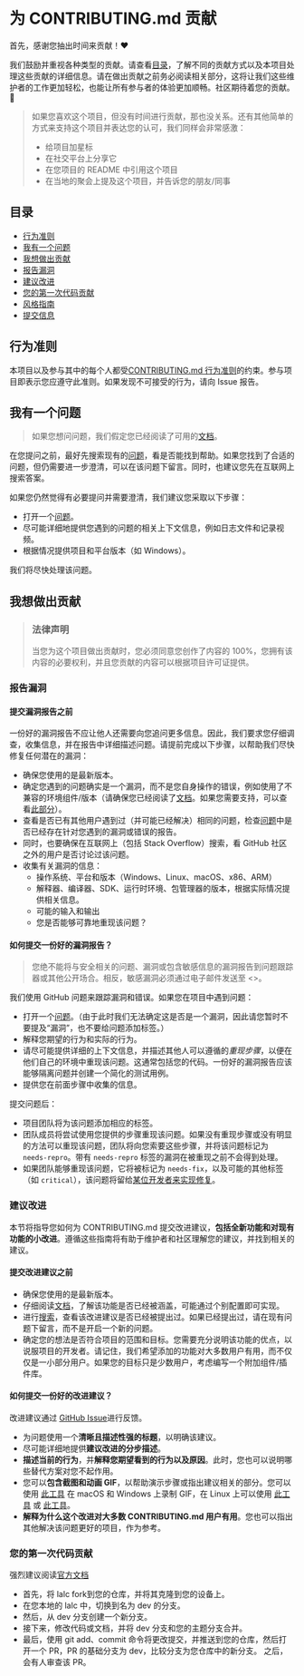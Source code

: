 # 为 CONTRIBUTING.md 贡献

首先，感谢您抽出时间来贡献！❤️

我们鼓励并重视各种类型的贡献。请查看[目录](#目录)，了解不同的贡献方式以及本项目处理这些贡献的详细信息。请在做出贡献之前务必阅读相关部分，这将让我们这些维护者的工作更加轻松，也能让所有参与者的体验更加顺畅。社区期待着您的贡献。🎉

> 如果您喜欢这个项目，但没有时间进行贡献，那也没关系。还有其他简单的方式来支持这个项目并表达您的认可，我们同样会非常感激：
> - 给项目加星标
> - 在社交平台上分享它
> - 在您项目的 README 中引用这个项目
> - 在当地的聚会上提及这个项目，并告诉您的朋友/同事

## 目录

- [行为准则](#行为准则)
- [我有一个问题](#我有一个问题)
- [我想做出贡献](#我想做出贡献)
- [报告漏洞](#报告漏洞)
- [建议改进](#建议改进)
- [您的第一次代码贡献](#您的第一次代码贡献)
- [风格指南](#风格指南)
- [提交信息](#提交信息)

## 行为准则

本项目以及参与其中的每个人都受[CONTRIBUTING.md 行为准则](../doc/CONTRIBUTING.md)的约束。参与项目即表示您应遵守此准则。如果发现不可接受的行为，请向 Issue 报告。

## 我有一个问题

> 如果您想问问题，我们假定您已经阅读了可用的[文档](FAQ_en.md)。

在您提问之前，最好先搜索现有的[问题](https://github.com/HSLix/LixAssistantLimbusCompany/issues)，看是否能找到帮助。如果您找到了合适的问题，但仍需要进一步澄清，可以在该问题下留言。同时，也建议您先在互联网上搜索答案。

如果您仍然觉得有必要提问并需要澄清，我们建议您采取以下步骤：

- 打开一个[问题](https://github.com/HSLix/LixAssistantLimbusCompany/issues/new/choose/issues/new)。
- 尽可能详细地提供您遇到的问题的相关上下文信息，例如日志文件和记录视频。
- 根据情况提供项目和平台版本（如 Windows）。

我们将尽快处理该问题。

## 我想做出贡献

> ### 法律声明
> 当您为这个项目做出贡献时，您必须同意您创作了内容的 100%，您拥有该内容的必要权利，并且您贡献的内容可以根据项目许可证提供。

### 报告漏洞

#### 提交漏洞报告之前

一份好的漏洞报告不应让他人还需要向您追问更多信息。因此，我们要求您仔细调查，收集信息，并在报告中详细描述问题。请提前完成以下步骤，以帮助我们尽快修复任何潜在的漏洞：

- 确保您使用的是最新版本。
- 确定您遇到的问题确实是一个漏洞，而不是您自身操作的错误，例如使用了不兼容的环境组件/版本（请确保您已经阅读了[文档](FAQ_cn.md)。如果您需要支持，可以查看[此部分](#我有一个问题)）。
- 查看是否已有其他用户遇到过（并可能已经解决）相同的问题，检查[问题](https://github.com/HSLix/LixAssistantLimbusCompany/issues)中是否已经存在针对您遇到的漏洞或错误的报告。
- 同时，也要确保在互联网上（包括 Stack Overflow）搜索，看 GitHub 社区之外的用户是否讨论过该问题。
- 收集有关漏洞的信息：
  - 操作系统、平台和版本（Windows、Linux、macOS、x86、ARM）
  - 解释器、编译器、SDK、运行时环境、包管理器的版本，根据实际情况提供相关信息。
  - 可能的输入和输出
  - 您是否能够可靠地重现该问题？

#### 如何提交一份好的漏洞报告？

> 您绝不能将与安全相关的问题、漏洞或包含敏感信息的漏洞报告到问题跟踪器或其他公开场合。相反，敏感漏洞必须通过电子邮件发送至 <>。

我们使用 GitHub 问题来跟踪漏洞和错误。如果您在项目中遇到问题：

- 打开一个[问题](https://github.com/HSLix/LixAssistantLimbusCompany/issues/new/choose/issues/new/issues/new)。（由于此时我们无法确定这是否是一个漏洞，因此请您暂时不要提及“漏洞”，也不要给问题添加标签。）
- 解释您期望的行为和实际的行为。
- 请尽可能提供详细的上下文信息，并描述其他人可以遵循的*重现步骤*，以便在他们自己的环境中重现该问题。这通常包括您的代码。一份好的漏洞报告应该能够隔离问题并创建一个简化的测试用例。
- 提供您在前面步骤中收集的信息。

提交问题后：

- 项目团队将为该问题添加相应的标签。
- 团队成员将尝试使用您提供的步骤重现该问题。如果没有重现步骤或没有明显的方法可以重现该问题，团队将向您索要这些步骤，并将该问题标记为 `needs-repro`。带有 `needs-repro` 标签的漏洞在被重现之前不会得到处理。
- 如果团队能够重现该问题，它将被标记为 `needs-fix`，以及可能的其他标签（如 `critical`），该问题将留给[某位开发者来实现修复](#您的第一次代码贡献)。

### 建议改进

本节将指导您如何为 CONTRIBUTING.md 提交改进建议，**包括全新功能和对现有功能的小改进**。遵循这些指南将有助于维护者和社区理解您的建议，并找到相关的建议。

#### 提交改进建议之前

- 确保您使用的是最新版本。
- 仔细阅读[文档](manual_cn.md)，了解该功能是否已经被涵盖，可能通过个别配置即可实现。
- 进行[搜索](https://github.com/HSLix/LixAssistantLimbusCompany/issues)，查看该改进建议是否已经被提出过。如果已经提出过，请在现有问题下留言，而不是开启一个新的问题。
- 确定您的想法是否符合项目的范围和目标。您需要充分说明该功能的优点，以说服项目的开发者。请记住，我们希望添加的功能对大多数用户有用，而不仅仅是一小部分用户。如果您的目标只是少数用户，考虑编写一个附加组件/插件库。

#### 如何提交一份好的改进建议？

改进建议通过 [GitHub Issue](https://github.com/HSLix/LixAssistantLimbusCompany/issues)进行反馈。

- 为问题使用一个**清晰且描述性强的标题**，以明确该建议。
- 尽可能详细地提供**建议改进的分步描述**。
- **描述当前的行为**，并**解释您期望看到的行为以及原因**。此时，您也可以说明哪些替代方案对您不起作用。
- 您可以**包含截图和动画 GIF**，以帮助演示步骤或指出建议相关的部分。您可以使用 [此工具](https://www.cockos.com/licecap/) 在 macOS 和 Windows 上录制 GIF，在 Linux 上可以使用 [此工具](https://github.com/colinkeenan/silentcast) 或 [此工具](https://github.com/GNOME/byzanz)。
- **解释为什么这个改进对大多数 CONTRIBUTING.md 用户有用**。您也可以指出其他解决该问题更好的项目，作为参考。

### 您的第一次代码贡献
强烈建议阅读[官方文档](https://docs.github.com/en/pull-requests/collaborating-with-pull-requests/proposing-changes-to-your-work-with-pull-requests/creating-a-pull-request-from-a-fork)
- 首先，将 lalc fork到您的仓库，并将其克隆到您的设备上。
- 在您本地的 lalc 中，切换到名为 dev 的分支。
- 然后，从 dev 分支创建一个新分支。
- 接下来，修改代码或文档，并将 dev 分支和您的主题分支合并。
- 最后，使用 git add、commit 命令将更改提交，并推送到您的仓库，然后打开一个 PR，PR 的基础分支为 dev，比较分支为您仓库中的新分支。
之后，会有人审查该 PR。